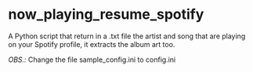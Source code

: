 # now_playing_resume_spotify
A Python script that return in a .txt file the artist and song that are playing on your Spotify profile, it extracts the album art too.

*OBS.:* Change the file sample_config.ini to config.ini
